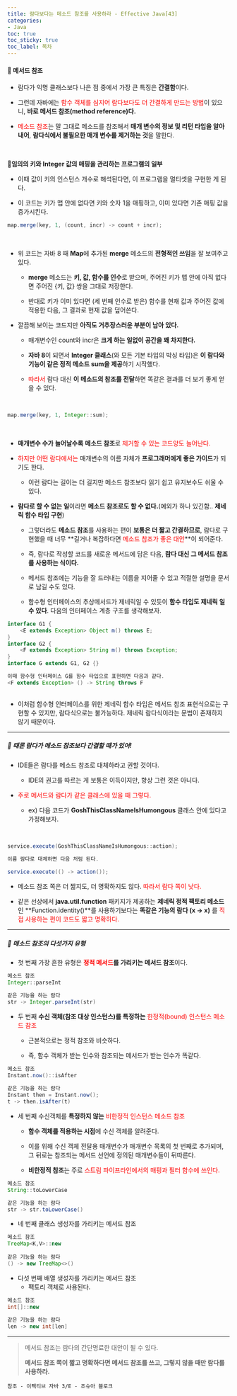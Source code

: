 ```yaml
---
title: 람다보다는 메소드 참조를 사용하라 - Effective Java[43]
categories:
- Java
toc: true
toc_sticky: true
toc_label: 목차
---
```




#### 🔗 메서드 참조

* 람다가 익명 클래스보다 나은 점 중에서 가장 큰 특징은 **간결함**이다.



* 그런데 자바에는 <span style="color:red;">함수 객체를 심지어 람다보다도 더 간결하게 만드는 방법</span>이 있으니, **바로 메서드 참조(method reference)다.**



* <span style="color:red;">메소드 참조</span>는 말 그대로 메소드를 참조해서 **매개 변수의 정보 및 리턴 타입을 알아내어**, **람다식에서 불필요한 매개 변수를 제거하는 것**을 말한다.



<br>



💎**임의의 키와 Integer 값의 매핑을 관리하는 프로그램의 일부**

* 이때 값이 키의 인스턴스 개수로 해석된다면, 이 프로그램을 멀티셋을 구현한 게 된다.



* 이 코드는 키가 맵 안에 없다면 키와 숫자 1을 매핑하고, 이미 있다면 기존 매핑 값을 증가시킨다.

```java
map.merge(key, 1, (count, incr) -> count + incr);
```

<br>

* 위 코드는 자바 8 때 **Map**에 추가된 **merge** 메소드의 **전형적인 쓰임**을 잘 보여주고 있다.

  * **merge** 메소드는 **키, 값, 함수를 인수**로 받으며, 주어진 키가 맵 안에 아직 없다면 주어진 {키, 값} 쌍을 그대로 저장한다.

  

  * 반대로 키가 이미 있다면 (세 번째 인수로 받은) 함수를 현재 값과 주어진 값에 적용한 다음, 그 결과로 현재 값을 덮어쓴다.



* 깔끔해 보이는 코드지만 **아직도 거추장스러운 부분이 남아 있다.**

  * 매개변수인 count와 incr은 **크게 하는 일없이 공간을 꽤 차지한다.**

  

  * **자바 8**이 되면서 **Integer 클래스**(와 모든 기본 타입의 박싱 타입)은 **이 람다와 기능이 같은 정적 메소드 sum을 제공**하기 시작했다.

  

  * <span style="color:red;">따라서</span> 람다 대신 **이 메소드의 참조를 전달**하면 똑같은 결과를 더 보기 좋게 얻을 수 있다.

<br>

```java
map.merge(key, 1, Integer::sum);
```

<br>

* **매개변수 수가 늘어날수록** **메소드 참조**로 <span style="color:red;">제거할 수 있는 코드양도 늘어난다.</span>



* <span style="color:red;">하지만 어떤 람다에서는</span> 매개변수의 이름 자체가 **프로그래머에게 좋은 가이드**가 되기도 한다.
  * 이런 람다는 길이는 더 길지만 메소드 참조보다 읽기 쉽고 유지보수도 쉬울 수 있다.



* **람다로 할 수 없는 일**이라면 **메소드 참조로도 할 수 없다.**(예외가 하나 있긴함.. **제네릭 함수 타입 구현**)

  * 그렇더라도 **메소드 참조**를 사용하는 편이 **보통은 더 짧고 간결하므로**, 람다로 구현했을 때 너무 **길거나 복잡하다면 <span style="color:red;">메소드 참조가 좋은 대안</span>**이 되어준다.

  

  * 즉, 람다로 작성할 코드를 새로운 메서드에 담은 다음, **람다 대신 그 메서드 참조를 사용하는 식이다.**

  

  * 메서드 참조에는 기능을 잘 드러내는 이름을 지어줄 수 있고 적절한 설명을 문서로 남길 수도 있다.

  

  * 함수형 인터페이스의 추상메서드가 제네릭일 수 있듯이 **함수 타입도 제네릭 일 수 있다**. 다음의 인터페이스 계층 구조를 생각해보자.

```java
interface G1 {
    <E extends Exception> Object m() throws E;
}
interface G2 {
    <F extends Exception> String m() throws Exception;
}
interface G extends G1, G2 {}

이때 함수형 인터페이스 G를 함수 타입으로 표현하면 다음과 같다.
<F extends Exception> () -> String throws F
    
```

* 이처럼 함수형 인터페이스를 위한 제네릭 함수 타입은 메서드 참조 표현식으로는 구현할 수 있지만, 
  람다식으로는 불가능하다. 제네릭 람다식이라는 문법이 존재하지 않기 때문이다.



<hr>


##### 💎 때론 람다가 메소드 참조보다 간결할 때가 있어!

* IDE들은 람다를 메소드 참조로 대체하라고 권할 것이다.
  * IDE의 권고를 따르는 게 보통은 이득이지만, 항상 그런 것은 아니다.



* <span style="color:red;">주로 메서드와 람다가 같은 클래스에 있을 때 그렇다.</span>

  * ex) 다음 코드가 **GoshThisClassNameIsHumongous** 클래스 안에 있다고 가정해보자.

  

<br>

```java
service.execute(GoshThisClassNameIsHumongous::action);

이름 람다로 대체하면 다음 처럼 된다.
   
service.execute(() -> action());
```

* 메소드 참조 쪽은 더 짧지도, 더 명확하지도 않다. <span style="color:red;">따라서 람다 쪽이 낫다.</span>



* 같은 선상에서 **java.util.function** 패키지가 제공하는 **제네릭 정적 팩토리 메소드**인 **Function.identity()**를 사용하기보다는 **똑같은 기능의 람다 (x -> x)** 를 <span style="color:red;">직접 사용하는 편이 코드도 짧고 명확하다.</span>




<hr>



##### 💎 메소드 참조의 다섯가지 유형

* 첫 번째 가장 흔한 유형은 **<span style="color:red;">정적 메서드</span>를 가리키는 메서드 참조**이다.



```java
메소드 참조
Integer::parseInt

같은 기능을 하는 람다
str -> Integer.parseInt(str)
```



* 두 번째 **수신 객체(참조 대상 인스턴스)를 특정하는** <span style="color:red;">한정적(bound) 인스턴스 메소드 참조</span> 

  * 근본적으로는 정적 참조와 비슷하다.

  

  * 즉, 함수 객체가 받는 인수와 참조되는 메서드가 받는 인수가 똑같다.

  

```java
메소드 참조
Instant.now()::isAfter
    
같은 기능을 하는 람다
Instant then = Instant.now();
t -> then.isAfter(t)
```



* 세 번째 수신객체를 **특정하지 않는** <span style="color:red;">비한정적 인스턴스 메소드 참조</span>

  * **함수 객체를 적용하는 시점**에 수신 객체를 알려준다.

  

  * 이를 위해 수신 객체 전달용 매개변수가 매개변수 목록의 첫 번째로 추가되며, 
    그 뒤로는 참조되는 메서드 선언에 정의된 매개변수들이 뒤따른다.

  

  * **비한정적 참조**는 주로 <span style="color:red;">스트림 파이프라인에서의 매핑과 필터 함수에 쓰인다.</span>



```java
메소드 참조
String::toLowerCase

같은 기능을 하는 람다
str -> str.toLowerCase()
```



* 네 번째 클래스 생성자를 가리키는 메서드 참조



```java
메소드 참조
TreeMap<K,V>::new
    
같은 기능을 하는 람다
() -> new TreeMap<>()
```



* 다섯 번째 배열 생성자를 가리키는 메서드 참조
  * 팩토리 객체로 사용된다.



```java
메소드 참조
int[]::new
    
같은 기능을 하는 람다
len -> new int[len]
```



<hr>



> 메서드 참조는 람다의 간단명료한 대안이 될 수 있다.
>
> **메서드 참조 쪽이 짧고 명확하다면 메서드 참조를 쓰고, 그렇지 않을 때만 람다를 사용하라.**









```
참조 - 이펙티브 자바 3/E - 조슈아 블로크
```

